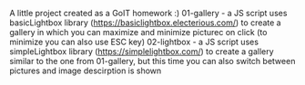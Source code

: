 A little project created as a GoIT homework :)
01-gallery - a JS script uses basicLightbox library (https://basiclightbox.electerious.com/) to create a gallery in which you can maximize and minimize picturec on click (to minimize you can also use ESC key)
02-lightbox - a JS script uses simpleLightbox library (https://simplelightbox.com/) to create a gallery similar to the one from 01-gallery, but this time you can also switch between pictures and image descirption is shown
